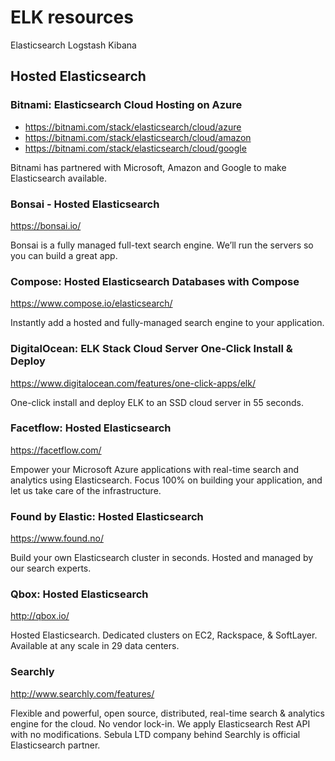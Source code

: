 # ELK resources

Elasticsearch Logstash Kibana 

## Hosted Elasticsearch

### Bitnami: Elasticsearch Cloud Hosting on Azure 

* <https://bitnami.com/stack/elasticsearch/cloud/azure>
* <https://bitnami.com/stack/elasticsearch/cloud/amazon>
* <https://bitnami.com/stack/elasticsearch/cloud/google>

Bitnami has partnered with Microsoft, Amazon and Google to make Elasticsearch available.

### Bonsai - Hosted Elasticsearch

<https://bonsai.io/>

Bonsai is a fully managed full-text search engine. We’ll run the servers so you can build a great app.

### Compose: Hosted Elasticsearch Databases with Compose

<https://www.compose.io/elasticsearch/>

Instantly add a hosted and fully-managed search engine to your application.

### DigitalOcean: ELK Stack Cloud Server One-Click Install & Deploy

<https://www.digitalocean.com/features/one-click-apps/elk/>

One-click install and deploy ELK to an SSD cloud server in 55 seconds.

### Facetflow: Hosted Elasticsearch 

<https://facetflow.com/>

Empower your Microsoft Azure applications with real-time search and analytics using Elasticsearch. Focus 100% on building your application, and let us take care of the infrastructure.

### Found by Elastic: Hosted Elasticsearch

<https://www.found.no/>

Build your own Elasticsearch cluster in seconds.  Hosted and managed by our search experts.

### Qbox: Hosted Elasticsearch

<http://qbox.io/>

Hosted Elasticsearch. Dedicated clusters on EC2, Rackspace, & SoftLayer. Available at any scale in 29 data centers.

### Searchly

<http://www.searchly.com/features/>

Flexible and powerful, open source, distributed, real-time search & analytics engine for the cloud. No vendor lock-in. We apply Elasticsearch Rest API with no modifications. Sebula LTD company behind Searchly is official Elasticsearch partner.